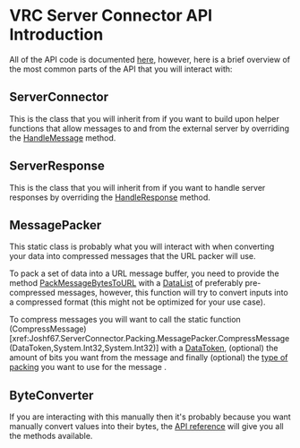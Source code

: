 # VRC Server Connector API Introduction

All of the API code is documented [here](../api/Joshf67.ServerConnector.html), however, here is a brief overview of the most common parts of the API that you will interact with:

## ServerConnector

This is the class that you will inherit from if you want to build upon helper functions that allow messages to and from the external server by overriding the [HandleMessage](xref:Joshf67.ServerConnector.Connector.HandleMessage(System.String)) method.

## ServerResponse

This is the class that you will inherit from if you want to handle server responses by overriding the [HandleResponse](xref:Joshf67.ServerConnector.Example.ExampleServerResponse.HandleResponse(DataDictionary,DataToken@)) method.

## MessagePacker

This static class is probably what you will interact with when converting your data into compressed messages that the URL packer will use.

To pack a set of data into a URL message buffer, you need to provide the method [PackMessageBytesToURL](xref:Joshf67.ServerConnector.Packing.MessagePacker.PackMessageBytesToURL(DataList,Joshf67.ServerConnector.ConnectorMessageType,System.Byte,System.Byte)) with a [DataList](xref:VRC.SDK3.Data.DataList) of preferably pre-compressed messages, however, this function will try to convert inputs into a compressed format (this might not be optimized for your use case).

To compress messages you will want to call the static function (CompressMessage)[xref:Joshf67.ServerConnector.Packing.MessagePacker.CompressMessage(DataToken,System.Int32,System.Int32)] with a [DataToken](xref:VRC.SDK3.Data.DataToken), (optional) the amount of bits you want from the message and finally (optional) the [type of packing](xref:Joshf67.ServerConnector.Packing.PackingType) you want to use for the message .

## ByteConverter

If you are interacting with this manually then it's probably because you want manually convert values into their bytes, the [API reference](xref:Joshf67.ServerConnector.Packing.ByteConverter) will give you all the methods available.
